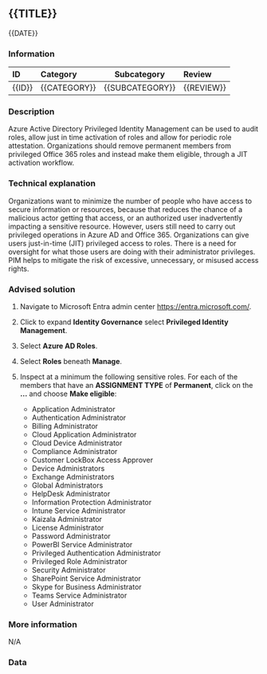 ## {{TITLE}}

{{DATE}}

###  Information

| ID     | Category     | Subcategory     | Review     |
| :----- | :----------- | --------------- | :--------- |
| {{ID}} | {{CATEGORY}} | {{SUBCATEGORY}} | {{REVIEW}} |

### Description

Azure Active Directory Privileged Identity Management can be used to audit roles, allow just in time activation of roles and allow for periodic role attestation. Organizations should remove permanent members from privileged Office 365 roles and instead make them eligible, through a JIT activation workflow.

### Technical explanation

Organizations want to minimize the number of people who have access to secure information or resources, because that reduces the chance of a malicious actor getting that access, or an authorized user inadvertently impacting a sensitive resource. However, users still need to carry out privileged operations in Azure AD and Office 365. Organizations can give users just-in-time (JIT) privileged access to roles. There is a need for oversight for what those users are doing with their administrator privileges. PIM helps to mitigate the risk of excessive, unnecessary, or misused access rights.

### Advised solution

1. Navigate to Microsoft Entra admin center https://entra.microsoft.com/.

2. Click to expand **Identity Governance** select **Privileged Identity Management**.

3. Select **Azure AD Roles**.

4. Select **Roles** beneath **Manage**.

5. Inspect at a minimum the following sensitive roles. For each of the members that have an **ASSIGNMENT TYPE** of **Permanent**, click on the **...** and choose **Make eligible**:
   - Application Administrator
   - Authentication Administrator
   - Billing Administrator
   - Cloud Application Administrator
   - Cloud Device Administrator
   - Compliance Administrator
   - Customer LockBox Access Approver
   - Device Administrators
   - Exchange Administrators
   - Global Administrators
   - HelpDesk Administrator
   - Information Protection Administrator
   - Intune Service Administrator
   - Kaizala Administrator
   - License Administrator
   - Password Administrator
   - PowerBI Service Administrator
   - Privileged Authentication Administrator
   - Privileged Role Administrator
   - Security Administrator
   - SharePoint Service Administrator
   - Skype for Business Administrator
   - Teams Service Administrator
   - User Administrator

### More information

N/A


### Data